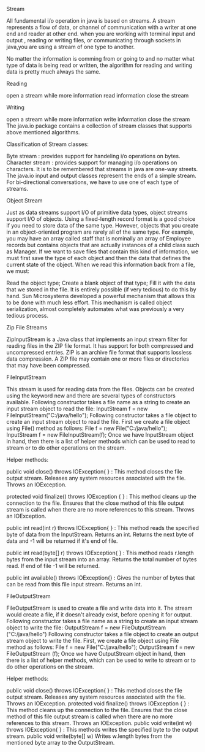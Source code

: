 Stream

All fundamental i/o operation in java is based on streams. A stream represents a flow of data, or channel of communication with a writer at one end and reader at other end. when you are working with terminal input and output , reading or writing files, or communicating through sockets in java,you are using a stream of one type to another.

No matter the information is comming from or going to and no matter what type of data is being read or written, the algorithm for reading and writing data is pretty much always the same.

Reading

open a stream while more information read information close the stream

Writing

open a stream while more information write information close the stream The java.io package contains a collection of stream classes that supports above mentioned algorithms.

Classification of Stream classes:

Byte stream : provides support for handeling i/o operations on bytes. Character stream : provides support for managing i/o operations on characters. It is to be remembered that streams in java are one-way streets. The java.io input and output classes represent the ends of a simple stream. For bi-directional conversations, we have to use one of each type of streams.

Object Stream

Just as data streams support I/O of primitive data types, object streams support I/O of objects. Using a fixed-length record format is a good choice if you need to store data of the same type. However, objects that you create in an object-oriented program are rarely all of the same type. For example, you may have an array called staff that is nominally an array of Employee records but contains objects that are actually instances of a child class such as Manager. If we want to save files that contain this kind of information, we must first save the type of each object and then the data that defines the current state of the object. When we read this information back from a file, we must:

Read the object type; Create a blank object of that type; Fill it with the data that we stored in the file. It is entirely possible (if very tedious) to do this by hand. Sun Microsystems developed a powerful mechanism that allows this to be done with much less effort. This mechanism is called object serialization, almost completely automates what was previously a very tedious process.

Zip File Streams

ZipInputStream is a Java class that implements an input stream filter for reading files in the ZIP file format. It has support for both compressed and uncompressed entries. ZIP is an archive file format that supports lossless data compression. A ZIP file may contain one or more files or directories that may have been compressed.

FileInputStream

This stream is used for reading data from the files. Objects can be created using the keyword new and there are several types of constructors available. Following constructor takes a file name as a string to create an input stream object to read the file: InputStream f = new FileInputStream("C:/java/hello"); Following constructor takes a file object to create an input stream object to read the file. First we create a file object using File() method as follows: File f = new File("C:/java/hello"); InputStream f = new FileInputStream(f); Once we have InputStream object in hand, then there is a list of helper methods which can be used to read to stream or to do other operations on the stream.

Helper methods:

public void close() throws IOException{ } : This method closes the file output stream. Releases any system resources associated with the file. Throws an IOException.

protected void finalize() throws IOException { } : This method cleans up the connection to the file. Ensures that the close method of this file output stream is called when there are no more references to this stream. Throws an IOException.

public int read(int r) throws IOException{ } : This method reads the specified byte of data from the InputStream. Returns an int. Returns the next byte of data and -1 will be returned if it's end of file.

public int read(byte[] r) throws IOException{ } : This method reads r.length bytes from the input stream into an array. Returns the total number of bytes read. If end of file -1 will be returned.

public int available() throws IOException{} : Gives the number of bytes that can be read from this file input stream. Returns an int.

FileOutputStream

FileOutputStream is used to create a file and write data into it. The stream would create a file, if it doesn't already exist, before opening it for output. Following constructor takes a file name as a string to create an input stream object to write the file: OutputStream f = new FileOutputStream ("C:/java/hello") Following constructor takes a file object to create an output stream object to write the file. First, we create a file object using File method as follows: File f = new File("C:/java/hello"); OutputStream f = new FileOutputStream (f); Once we have OutputStream object in hand, then there is a list of helper methods, which can be used to write to stream or to do other operations on the stream.

Helper methods:

public void close() throws IOException{ } : This method closes the file output stream. Releases any system resources associated with the file. Throws an IOException. protected void finalize() throws IOException { } : This method cleans up the connection to the file. Ensures that the close method of this file output stream is called when there are no more references to this stream. Throws an IOException. public void write(int w) throws IOException{ } : This methods writes the specified byte to the output stream. public void write(byte[] w) Writes w.length bytes from the mentioned byte array to the OutputStream.
